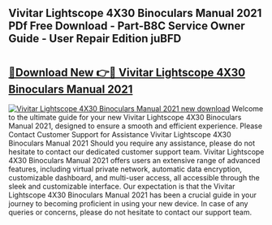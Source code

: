## Vivitar Lightscope 4X30 Binoculars Manual 2021 PDf Free Download - Part-B8C Service Owner Guide - User Repair Edition juBFD

# <h2><a href="http://bc13946.oget.top/?id=Vivitar+Lightscope+4X30+Binoculars+Manual+2021">🔗Download New 👉🔴 Vivitar Lightscope 4X30 Binoculars Manual 2021</a></h2>

[![Vivitar Lightscope 4X30 Binoculars Manual 2021 new download](https://i.imgur.com/5g1atiW.png)](http://bc13946.oget.top/?id=Vivitar+Lightscope+4X30+Binoculars+Manual+2021)
Welcome to the ultimate guide for your new Vivitar Lightscope 4X30 Binoculars Manual 2021, designed to ensure a smooth and efficient experience. Please Contact Customer Support for Assistance Vivitar Lightscope 4X30 Binoculars Manual 2021 Should you require any assistance, please do not hesitate to contact our dedicated customer support team. Vivitar Lightscope 4X30 Binoculars Manual 2021 offers users an extensive range of advanced features, including virtual private network, automatic data encryption, customizable dashboard, and multi-user access, all accessible through the sleek and customizable interface. Our expectation is that the Vivitar Lightscope 4X30 Binoculars Manual 2021 has been a crucial guide in your journey to becoming proficient in using your new device. In case of any queries or concerns, please do not hesitate to contact our support team.
